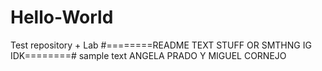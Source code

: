 # Hello-World
Test repository + Lab 
#========README TEXT STUFF OR SMTHNG IG IDK========#
sample text
ANGELA PRADO Y MIGUEL CORNEJO
